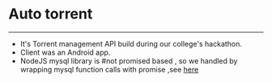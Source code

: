 # Auto torrent
---
- It's Torrent management API build during our college's hackathon.
- Client was an Android app.
- NodeJS mysql library is #not  promised based , so we handled by wrapping mysql function calls with promise ,see [here](https://github.com/jigarWala/auto_torrent/blob/master/wishlist_model.js)

